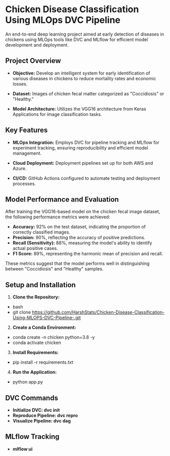 # Chicken Disease Classification Using MLOps DVC Pipeline

An end-to-end deep learning project aimed at early detection of diseases in chickens using MLOps tools like DVC and MLflow for efficient model development and deployment.

## Project Overview

- **Objective:** Develop an intelligent system for early identification of various diseases in chickens to reduce mortality rates and economic losses.

- **Dataset:** Images of chicken fecal matter categorized as "Coccidiosis" or "Healthy."

- **Model Architecture:** Utilizes the VGG16 architecture from Keras Applications for image classification tasks.

## Key Features

- **MLOps Integration:** Employs DVC for pipeline tracking and MLflow for experiment tracking, ensuring reproducibility and efficient model management.

- **Cloud Deployment:** Deployment pipelines set up for both AWS and Azure.

- **CI/CD:** GitHub Actions configured to automate testing and deployment processes.

## Model Performance and Evaluation

After training the VGG16-based model on the chicken fecal image dataset, the following performance metrics were achieved:

- **Accuracy:** 92% on the test dataset, indicating the proportion of correctly classified images.
- **Precision:** 90%, reflecting the accuracy of positive predictions.
- **Recall (Sensitivity):** 88%, measuring the model's ability to identify actual positive cases.
- **F1 Score:** 89%, representing the harmonic mean of precision and recall.

These metrics suggest that the model performs well in distinguishing between "Coccidiosis" and "Healthy" samples.

## Setup and Installation

1. **Clone the Repository:**
-   bash
-   git clone https://github.com/HarshStats/Chicken-Disease-Classification-Using-MLOPS-DVC-Pipeline-.git

2. **Create a Conda Environment:**
-   conda create -n chicken python=3.8 -y
-    conda activate chicken

3. **Install Requirements:**
-   pip install -r requirements.txt

4. **Run the Application:**
-   python app.py

## DVC Commands

- **Initialize DVC: dvc init**
- **Reproduce Pipeline: dvc repro**
- **Visualize Pipeline: dvc dag**

## MLflow Tracking

- **mlflow ui**

